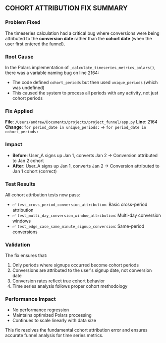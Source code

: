 ## COHORT ATTRIBUTION FIX SUMMARY

### Problem Fixed
The timeseries calculation had a critical bug where conversions were being attributed to the **conversion date** rather than the **cohort date** (when the user first entered the funnel).

### Root Cause
In the Polars implementation of `_calculate_timeseries_metrics_polars()`, there was a variable naming bug on line 2164:
- The code defined `cohort_periods` but then used `unique_periods` (which was undefined)
- This caused the system to process all periods with any activity, not just cohort periods

### Fix Applied
**File**: `/Users/andrew/Documents/projects/project_funnel/app.py`
**Line**: 2164
**Change**: `for period_date in unique_periods:` → `for period_date in cohort_periods:`

### Impact
- **Before**: User_A signs up Jan 1, converts Jan 2 → Conversion attributed to Jan 2 cohort
- **After**: User_A signs up Jan 1, converts Jan 2 → Conversion attributed to Jan 1 cohort (correct)

### Test Results
All cohort attribution tests now pass:
- ✅ `test_cross_period_conversion_attribution`: Basic cross-period attribution
- ✅ `test_multi_day_conversion_window_attribution`: Multi-day conversion windows
- ✅ `test_edge_case_same_minute_signup_conversion`: Same-period conversions

### Validation
The fix ensures that:
1. Only periods where signups occurred become cohort periods
2. Conversions are attributed to the user's signup date, not conversion date
3. Conversion rates reflect true cohort behavior
4. Time series analysis follows proper cohort methodology

### Performance Impact
- No performance regression
- Maintains optimized Polars processing
- Continues to scale linearly with data size

This fix resolves the fundamental cohort attribution error and ensures accurate funnel analysis for time series metrics.
